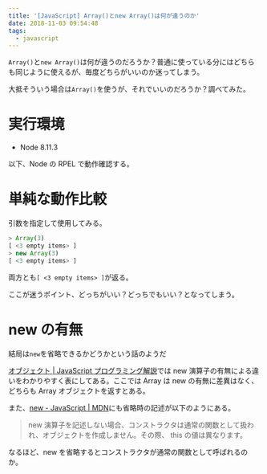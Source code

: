 ```yaml
---
title: '[JavaScript] Array()とnew Array()は何が違うのか'
date: 2018-11-03 09:54:48
tags:
  - javascript
---
```


`Array()`と`new Array()`は何が違うのだろうか？普通に使っている分にはどちらも同じように使えるが、毎度どちらがいいのか迷ってしまう。

大抵そういう場合は`Array()`を使うが、それでいいのだろうか？調べてみた。

<!-- more -->

# 実行環境

- Node 8.11.3

以下、Node の RPEL で動作確認する。

# 単純な動作比較

引数を指定して使用してみる。

```js
> Array(3)
[ <3 empty items> ]
> new Array(3)
[ <3 empty items> ]
```

両方とも`[ <3 empty items> ]`が返る。

ここが迷うポイント、どっちがいい？どっちでもいい？となってしまう。

# new の有無

結局は`new`を省略できるかどうかという話のようだ

[オブジェクト | JavaScript プログラミング解説](https://so-zou.jp/web-app/tech/programming/javascript/grammar/object/#omitted-new-operator)では new 演算子の有無による違いをわかりやすく表にしてある。ここでは Array は new の有無に差異はなく、どちらも Array オブジェクトを返すとある。

また、[new - JavaScript | MDN](https://developer.mozilla.org/ja/docs/Web/JavaScript/Reference/Operators/new)にも省略時の記述が以下のようにある。

> new 演算子を記述しない場合、コンストラクタは通常の関数として扱われ、オブジェクトを作成しません。その際、 this の値は異なります。

なるほど、new を省略するとコンストラクタが通常の関数として呼ばれるのか。
